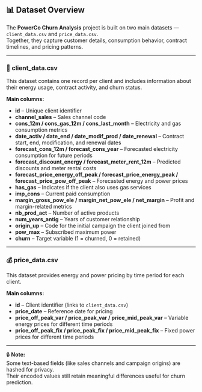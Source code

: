 ## 📊 Dataset Overview

The **PowerCo Churn Analysis** project is built on two main datasets — `client_data.csv` and `price_data.csv`.  
Together, they capture customer details, consumption behavior, contract timelines, and pricing patterns.

---

### 🧾 client_data.csv

This dataset contains one record per client and includes information about their energy usage, contract activity, and churn status.

**Main columns:**
- **id** – Unique client identifier  
- **channel_sales** – Sales channel code  
- **cons_12m / cons_gas_12m / cons_last_month** – Electricity and gas consumption metrics  
- **date_activ / date_end / date_modif_prod / date_renewal** – Contract start, end, modification, and renewal dates  
- **forecast_cons_12m / forecast_cons_year** – Forecasted electricity consumption for future periods  
- **forecast_discount_energy / forecast_meter_rent_12m** – Predicted discounts and meter rental costs  
- **forecast_price_energy_off_peak / forecast_price_energy_peak / forecast_price_pow_off_peak** – Forecasted energy and power prices  
- **has_gas** – Indicates if the client also uses gas services  
- **imp_cons** – Current paid consumption  
- **margin_gross_pow_ele / margin_net_pow_ele / net_margin** – Profit and margin-related metrics  
- **nb_prod_act** – Number of active products  
- **num_years_antig** – Years of customer relationship  
- **origin_up** – Code for the initial campaign the client joined from  
- **pow_max** – Subscribed maximum power  
- **churn** – Target variable (1 = churned, 0 = retained)

---

### 💰 price_data.csv

This dataset provides energy and power pricing by time period for each client.

**Main columns:**
- **id** – Client identifier (links to `client_data.csv`)  
- **price_date** – Reference date for pricing  
- **price_off_peak_var / price_peak_var / price_mid_peak_var** – Variable energy prices for different time periods  
- **price_off_peak_fix / price_peak_fix / price_mid_peak_fix** – Fixed power prices for different time periods  

---

🔒 **Note:**  
Some text-based fields (like sales channels and campaign origins) are hashed for privacy.  
Their encoded values still retain meaningful differences useful for churn prediction.
